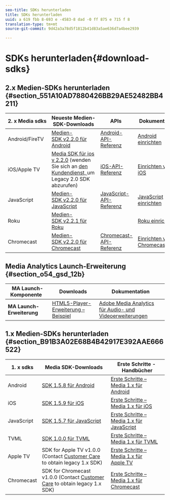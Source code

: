 ```yaml
---
seo-title: SDKs herunterladen
title: SDKs herunterladen
uuid: a 619 fbb 8-693 e -4583-8 dad -0 ff 875 e 715 f 8
translation-type: tm+mt
source-git-commit: 9d42a3a78d5f1812b41d83a5ae636d7a4bee2939

---
```



# SDKs herunterladen{#download-sdks}

## 2.x Medien-SDKs herunterladen {#section_551A10AD7880426BB29AE52482BB4211}

| 2. x Media sdks  | Neueste Medien-SDK-Downloads |  APIs   |  Dokumentation  |
| --- | --- | --- | --- |
| Android/FireTV | [ Medien-SDK v2.2.0 für Android](https://github.com/Adobe-Marketing-Cloud/media-sdks/releases/tag/android-v2.2.0) | [Android-API-Referenz](https://adobe-marketing-cloud.github.io/media-sdks/reference/android/) | [Android einrichten](../sdk-implement/setup/set-up-android.md) |
| iOS/Apple TV | [Media SDK für ios v 2.2.0](https://github.com/Adobe-Marketing-Cloud/media-sdks/releases/tag/ios-v2.2.0) (wenden Sie sich an [den Kundendienst, ](https://helpx.adobe.com/marketing-cloud/contact-support.html) um Legacy 2.0 SDK abzurufen) | [iOS-API-Referenz](https://adobe-marketing-cloud.github.io/media-sdks/reference/ios/) | [Einrichten von iOS](../sdk-implement/setup/set-up-ios.md) |
| JavaScript | [ Medien-SDK v2.2.0 für JavaScript](https://github.com/Adobe-Marketing-Cloud/media-sdks/releases/tag/js-v2.2.0) | [JavaScript-API-Referenz](https://adobe-marketing-cloud.github.io/media-sdks/reference/javascript/) | [JavaScript einrichten](../sdk-implement/setup/set-up-js.md) |
| Roku | [ Medien-SDK v2.2.1 für Roku](https://github.com/Adobe-Marketing-Cloud/media-sdks/releases/tag/roku-v2.2.1) |  | [Roku einrichten](../sdk-implement/setup/set-up-roku.md) |
| Chromecast | [Medien-SDK v2.2.0 für Chromecast](https://github.com/Adobe-Marketing-Cloud/media-sdks/releases/tag/chromecast-v2.2.0) | [ Chromecast-API-Referenz](https://adobe-marketing-cloud.github.io/media-sdks/reference/chromecast/) | [Einrichten von Chromecast](../sdk-implement/setup/set-up-chromecast.md) |

<!--
## Download the Adobe Nielsen 2.x SDKs {#section_ih5_vpz_p1b}

|  &nbsp;Adobe Nielsen 2.x SDKs&nbsp; | Latest&nbsp;Media&nbsp;SDK&nbsp;Downloads&nbsp; | Nielsen&nbsp;Implementation&nbsp;Guides&nbsp; |
|---|---|---|
| **Android** | [VHL for Android v.2.0.1N](https://adobecertifiedmetrics.zendesk.com/hc/en-us/articles/115002514727-VHL-version-2-0-x-N-GA-Release) | [Android 2.1](../nielsen-partnership/dcr-impl/dcr-android-impl-2.1.md) |
| **iOS** | [VHL for iOS v.2.0.1N](https://adobecertifiedmetrics.zendesk.com/hc/en-us/articles/115002514727-VHL-version-2-0-x-N-GA-Release) | [iOS 2.1](../nielsen-partnership/dcr-impl/dcr-ios-impl-2.1.md) |
| **JavaScript** | [VHL for JavaScript v.2.0.1N](https://adobecertifiedmetrics.zendesk.com/hc/en-us/articles/115002514727-VHL-version-2-0-x-N-GA-Release) | [JavaScript 2.1](../nielsen-partnership/dcr-impl/dcr-js-impl-2.1.md) |
-->

## Media Analytics Launch-Erweiterung {#section_o54_gsd_12b}

| MA Launch-Komponente   | Downloads | Dokumentation |
|---|---|---|
| **MA Launch-Erweiterung** | [HTML5-Player-Erweiterung – Beispiel](https://github.com/adobe/reactor-adobe-va-sample-player) | [Adobe Media Analytics für Audio- und Videoerweiterungen](https://docs.adobelaunch.com/extension-reference/web/adobe-media-analytics-for-audio-and-video-extension) |

## 1.x Medien-SDKs herunterladen {#section_B91B3A02E68B4B42917E392AAE666522}

| 1. x sdks  | Media SDK-Downloads  | Erste Schritte - Handbücher  |
| --- | --- | --- |
| Android | [SDK 1.5.8 für Android](https://github.com/Adobe-Marketing-Cloud/video-heartbeat/releases/tag/android-v1.5.8) | [Erste Schritte – Media 1.x für Android](setup/vhl-dev-guide-v15_android.pdf) |
| iOS | [SDK 1.5.9 für iOS](https://github.com/Adobe-Marketing-Cloud/video-heartbeat/releases/tag/ios-v1.5.9) | [Erste Schritte – Media 1.x für iOS](setup/vhl-dev-guide-v15_ios.pdf) |
| JavaScript | [SDK 1.5.7 für JavaScript](https://github.com/Adobe-Marketing-Cloud/video-heartbeat/releases/tag/js-v1.5.7) | [Erste Schritte – Media 1.x für JavaScript](setup/vhl-dev-guide-v15_js.pdf) |
| TVML | [SDK 1.0.0 für TVML](https://github.com/Adobe-Marketing-Cloud/video-heartbeat/releases/tag/tvml-v1.0.0) | [Erste Schritte – Media 1.x für TVML](setup/vhl_tvml.pdf) |
| Apple TV | SDK for Apple TV v1.0.0 (Contact [Customer Care](https://helpx.adobe.com/marketing-cloud/contact-support.html) to obtain legacy 1.x SDK) | [Erste Schritte – Media 1.x für Apple TV](setup/vhl-dev-guide-v1x_appletv.pdf) |
| Chromecast | SDK for Chromecast v1.0.0 (Contact [Customer Care](https://helpx.adobe.com/marketing-cloud/contact-support.html) to obtain legacy 1.x SDK) | [Erste Schritte – Media 1.x für Chromecast](setup/chromecast_1.x_sdk.pdf) |

